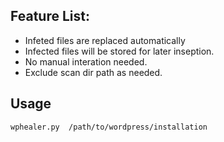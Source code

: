 ## Feature List:

 
 * Infeted files are replaced automatically 
 * Infected files will be stored for later inseption.
 * No manual interation needed.
 * Exclude scan dir path as needed.
 
## Usage

```
wphealer.py  /path/to/wordpress/installation
```

